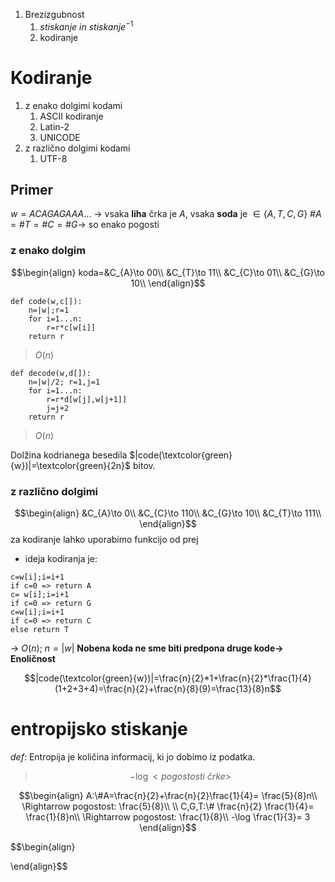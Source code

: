 1. Brezizgubnost
	1. $stiskanje\ in\ stiskanje^{-1}$
	2. kodiranje

# Kodiranje
1. z enako dolgimi kodami
	1. ASCII kodiranje
	2. Latin-2
	3. UNICODE
2. z različno dolgimi kodami
	1. UTF-8

## Primer
$w=ACAGAGAAA...$ -> vsaka **liha** črka je $A$, vsaka **soda** je $\in\{A,T,C,G\}$
$\#A=\#T=\#C=\#G$-> so enako pogosti

### z enako dolgim
$$\begin{align}
koda=&C_{A}\to 00\\
&C_{T}\to 11\\
&C_{C}\to 01\\
&C_{G}\to 10\\
\end{align}$$
```
def code(w,c[]):
	n=|w|;r=1
	for i=1...n:
		r=r*c[w[i]]
	return r
```
> $O(n)$
```
def decode(w,d[]):
	n=|w|/2; r=1,j=1
	for i=1...n:
		r=r*d[w[j],w[j+1]]
		j=j+2
	return r
```
> $O(n)$

Dolžina kodrianega besedila
$|code(\textcolor{green}{w})|=\textcolor{green}{2n}$ bitov.

### z različno dolgimi
$$\begin{align}
&C_{A}\to 0\\
&C_{C}\to 110\\
&C_{G}\to 10\\
&C_{T}\to 111\\
\end{align}$$
za kodiranje lahko uporabimo funkcijo od prej
- ideja kodiranja je:
```
c=w[i];i=i+1
if c=0 => return A
c= w[i];i=i+1
if c=0 => return G
c=w[i];i=i+1
if c=0 => return C
else return T
``` 
-> $O(n)$; $n=|w|$
**Nobena koda ne sme biti predpona druge kode-> Enoličnost**

$$|code(\textcolor{green}{w})|=\frac{n}{2}*1+\frac{n}{2}*\frac{1}{4}(1+2+3+4)=\frac{n}{2}+\frac{n}{8}(9)=\frac{13}{8}n$$
# entropijsko stiskanje

$def:$ Entropija je količina informacij, ki jo dobimo iz podatka.
> $$-\log<pogostosti\ črke>$$
 
$$\begin{align}
A:\#A=\frac{n}{2}+\frac{n}{2}\frac{1}{4}= \frac{5}{8}n\\
\Rightarrow pogostost: \frac{5}{8}\\
\\
C,G,T:\# \frac{n}{2} \frac{1}{4}= \frac{1}{8}n\\
\Rightarrow pogostost: \frac{1}{8}\\
-\log \frac{1}{3}= 3
\end{align}$$


$$\begin{align}

\end{align}$$